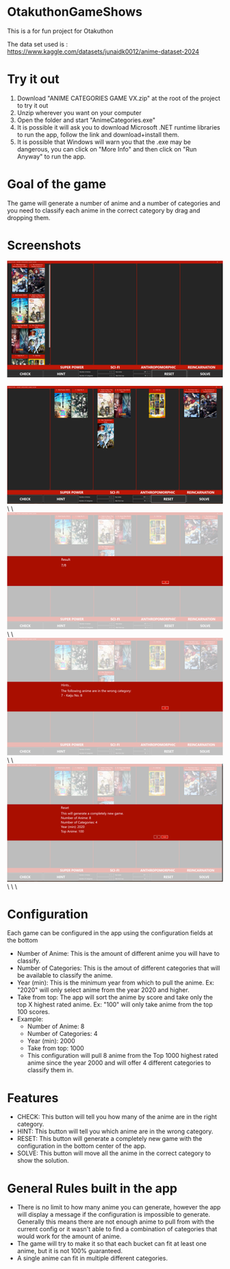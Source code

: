 # OtakuthonGameShows

This is a for fun project for Otakuthon

The data set used is : https://www.kaggle.com/datasets/junaidk0012/anime-dataset-2024

# Try it out
1. Download "ANIME CATEGORIES GAME VX.zip" at the root of the project to try it out
1. Unzip wherever you want on your computer
1. Open the folder and start "AnimeCategories.exe"
1. It is possible it will ask you to download Microsoft .NET runtime libraries to run the app, follow the link and download+install them.
1. It is possible that Windows will warn you that the .exe may be dangerous, you can click on "More Info" and then click on "Run Anyway" to run the app.

# Goal of the game
The game will generate a number of anime and a number of categories and you need to classify each anime in the correct category by drag and dropping them.

# Screenshots
![](./screenshots/screenshot1.png)<br/><br/>
![](./screenshots/screenshot2.png)\ \ \
![](./screenshots/screenshot3.png)\ \ \
![](./screenshots/screenshot4.png)\ \ \
![](./screenshots/screenshot5.png)\ \ \

# Configuration
Each game can be configured in the app using the configuration fields at the bottom
* Number of Anime: This is the amount of different anime you will have to classify.
* Number of Categories: This is the amout of different categories that will be available to classify the anime.
* Year (min): This is the minimum year from which to pull the anime. Ex: "2020" will only select anime from the year 2020 and higher.
* Take from top: The app will sort the anime by score and take only the top X highest rated anime. Ex: "100" will only take anime from the top 100 scores.
* Example:
    * Number of Anime: 8
    * Number of Categories: 4
    * Year (min): 2000
    * Take from top: 1000
    * This configuration will pull 8 anime from the Top 1000 highest rated anime since the year 2000 and will offer 4 different categories to classify them in.

# Features
* CHECK: This button will tell you how many of the anime are in the right category.
* HINT: This button will tell you which anime are in the wrong category.
* RESET: This button will generate a completely new game with the configuration in the bottom center of the app.
* SOLVE: This button will move all the anime in the correct category to show the solution.

# General Rules built in the app
* There is no limit to how many anime you can generate, however the app will display a message if the configuration is impossible to generate. Generally this means there are not enough anime to pull from with the current config or it wasn't able to find a combination of categories that would work for the amount of anime.
* The game will try to make it so that each bucket can fit at least one anime, but it is not 100% guaranteed.
* A single anime can fit in multiple different categories.

